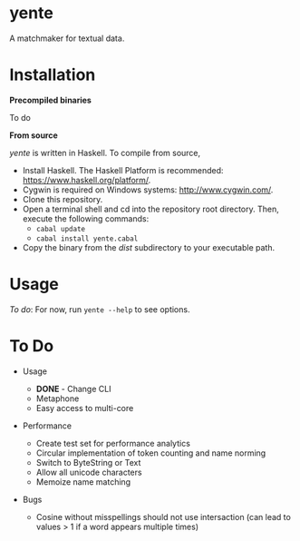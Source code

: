 # yente
A matchmaker for textual data.

# Installation

**Precompiled binaries**

To do

**From source**

*yente* is written in Haskell. To compile from source,


* Install Haskell. The Haskell Platform is recommended: <https://www.haskell.org/platform/>.
* Cygwin is required on Windows systems: <http://www.cygwin.com/>.
* Clone this repository.
* Open a terminal shell and cd into the repository root directory. Then, execute the following commands:
  * `cabal update`
  * `cabal install yente.cabal` 
* Copy the binary from the *dist* subdirectory to your executable path.


# Usage

*To do*: For now, run `yente --help` to see options.

# To Do

* Usage
  * **DONE** - Change CLI
  * Metaphone
  * Easy access to multi-core

* Performance
  * Create test set for performance analytics
  * Circular implementation of token counting and name norming
  * Switch to ByteString or Text
  * Allow all unicode characters
  * Memoize name matching

* Bugs
  * Cosine without misspellings should not use intersaction (can lead to values > 1 if a word appears multiple times)

